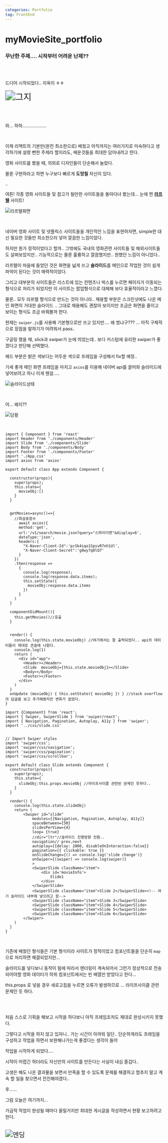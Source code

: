 ```yaml
---
categories: Portfolio	
tag: FrontEnd
---
```




<h1>myMovieSite_portfolio</h1>

<h3>무난한 주제.... 시작부터 어려운 난제??</h3>

<br><br>

드디어 시작되었다.. 지옥이 ㅎㅎ<br>

  <img src="../../images/2022-09-16/그지.png" alt="그지" style="zoom:200%;" />

<br><br>

와... 하하...................<br>

<br>

이제 리액트의 기본만(완전 최소한으로) 배웠고 아직까지는 여러가지로 미숙하다고 생각하기에 설령 뻔한 주제라 할지라도, 배운것들을 최대한 담아내려고 한다. <br>

영화 사이트를 봤을 때, 의외로 디자인들이 단순해서 놀랐다. <br>

물론 구현하라고 하면 누구보다 빠르게 **도망칠** 자신이 있다. <br>

..<br>

여튼! 각종 영화 사이트들 및 참고가 될만한 사이트들을 돌아다녀 봤는데... 눈에 띈 **<a href="https://laftel.net/">라프텔</a>** 사이트!<br>

![라프텔화면](../../images/2022-09-16/라프텔화면.png)

<br>

네이버 영화 사이트 및 넷플릭스 사이트들을 개인적인 느낌을 표현하자면, simple한 대신 필요한 것들만 최소한으러 넣어 깔끔한 느낌이었다.<br>

하지만 뭔가 정적이었다고 할까.. 그밖에도 국내의 영화관련 사이트들 및 해외사이트들도 살펴보았지만.. 기능적으로는 물론 훌륭하고 깔끔했지만.. 원했던 느낌이 아니었다.. <br>

라프텔이 마음에 들었던 것은 화면을 넓게 쓰고 **슬라이드**를 메인으로 작업한 것이 쉽게 파악이 된다는 것이 매력적이었다.<br>

그리고 대부분의 사이트들은 리스트에 있는 컨텐츠나 박스를 누르면 페이지가 이동되는 형식으로 처리가 되었지만 이 사이트는 팝업형식으로 대체해 보다 효율적이라고 느꼈다.<br>

물론.. 모두 라프텔 형식으로 만드는 것이 아니라.. 채용할 부분은 스크린샷에도 나온 메인 화면의 거대한 슬라이드 .. 그대로 채용해도 괜찮아 보이지만 조금은 화면을 줄이고 보이는 형식도 조금 바꿔볼까 한다.<br>

현재는 `swiper.js`를 사용해 기본형으로만 쓰고 있지만.... 왜 썼냐구??? ... 아직 구체적으로 장점을 말하기가 어려워서 pass.. <br>

구글링 했을 때, slick과 swiper가 눈에 띄었는데.. 보다 커스텀에 유리한 swiper가 좋겠다고 판단해 선택했다.<br>

헤드 부분은 밝은 색보다는 어두운 색으로 프레임을 구성해서 fix할 예정.. <br>

기세 좋게 메인 화면 프레임을 마치고 `axios`를 이용해 네이버 api를 끌어와 슬라이드에 넣어보려고 하니 이게 웬걸.....<br>

![슬라이드상태](../../images/2022-09-16/슬라이드상태.png)

<br>

어... 왜지??<br>

![당황](../../images/2022-09-16/당황.gif)

<br>

```react
import { Component } from 'react'
import Header from './components/Header'
import Slide from './components/Slide'
import Body from './components/Body'
import Footer from './components/Footer'
import './App.css'
import axios from 'axios'

export default class App extends Component {

  constructor(props){
    super(props);
    this.state={
      movieObj:[]
    }
  }


  getMovies=async()=>{
    //화살표함수
      await axios({
      method:'get',
      url:'/v1/search/movie.json?query="스파이더맨"&display=6',
      dataType:'json',
      headers:{
        "X-Naver-Client-Id":'pcSk4iqo1SpsvR7nh1Ul',
        "X-Naver-Client-Secret":'g8wy7q0lQ7'
      }
    })
    .then(response => 
      {
        console.log(response);
        console.log(response.data.items);
        this.setState({
          movieObj:response.data.items
        })
      }
    )
  }

  componentDidMount(){
    this.getMovies()//호출
  }


  render() {
    console.log(this.state.movieObj) //여기에서는 잘 출력되었다.. api의 데이터들이 제대로 콘솔에 나왔다.
    console.log(1)
    return (
      <div id="app">
        <Header></Header>
        <Slide  movieObj={this.state.movieObj}></Slide>
        <Body></Body>
        <Footer></Footer>
      </div>
    )
  }
  onUpdate (movieObj) { this.setState({ movieObj }) } //stack overflow의 답글을 보고 추가해봤지만 변화가 없었다. 
}

```

```react
import {Component} from 'react';
import { Swiper, SwiperSlide } from 'swiper/react';
import { Navigation, Pagination, Autoplay, A11y } from 'swiper';
import '../css/slide.css'


// Import Swiper styles
import 'swiper/css';
import 'swiper/css/navigation';
import 'swiper/css/pagination';
import 'swiper/css/scrollbar';  

export default class Slide extends Component {
  constructor(props){
    super(props);
    this.state={
      slideObj:this.props.movieObj //라이프사이클 관련된 문제인 듯하다..
    }
  }

  render() {
    console.log(this.state.slideObj)
    return (
        <Swiper id="slide"
            modules={[Navigation, Pagination, Autoplay, A11y]}
            spaceBetween={50}
            slidesPerView={4}
            loop= {true}
            //dir="ltr"//슬라이드 진행방향 전환.. 
            navigation// prev,next
            autoplay={{delay: 2000, disableOnInteraction:false}}
            pagination={{ clickable: true }}
            onSlideChange={() => console.log('slide change')}
            onSwiper={(swiper) => console.log(swiper)}
            >
            <SwiperSlide className="item">
                <div id='movieInfo'>
                    Slide1
                </div>
            </SwiperSlide>
            <SwiperSlide className="item">Slide 2</SwiperSlide><!-- 여기 슬라이드 내부에 넣으려고 함-->
            <SwiperSlide className="item">Slide 3</SwiperSlide>
            <SwiperSlide className="item">Slide 4</SwiperSlide>
            <SwiperSlide className="item">Slide 5</SwiperSlide>
            <SwiperSlide className="item">Slide 6</SwiperSlide>
        </Swiper>
    )
  }
}
```

<br>

기존에 배웠던 형식들은 기본 형식이라 사이트가 정적이었고 컴포넌트들을 단순히 `map`으로 처리하면 해결되었지만...<br>

슬라이드를 넣다보니 동작이 됨에 따라서 렌더링이 계속되어서 그런가 정상적으로 전송되어야할 영화 데이터가 하위 컴포넌트에서는 빈 배열만 받았다고 한다...<br>

this.props 로 넣을 경우 새로고침을 누르면 오류가 발생하므로 ... 라이프사이클 관련 문제인 듯 하다. <br>

<br><br>

처음 스스로 기획을 해보고 시작을 하다보니 아직 프레임조차도 제대로 완성시키지 못했다.<br>

그렇다고 시작을 하지 않고 있자니.. 가는 시간이 아까워 일단.. 단순하게라도 프레임을 구성하고 작업을 하면서 보완해나가는게 좋겠다는 생각이 들어 <br>

작업을 시작하게 되었다....<br>

시작이 어렵긴 하더라도 자신만의 사이트를 만든다는 사실이 내심 즐겁다.. <br>

고생은 해도 나온 결과물을 보면서 만족을 할 수 있도록 문제를 해결하고 멈추지 말고 계속 할 일을 찾으면서 전진해야겠다.. <br>

후...... <br>

그럼 오늘은 여기까지...<br>

가급적 작업이 완성될 때마다 올릴거지만 최대한 게시글을 작성하면서 현황 보고하려고 한다. <br><br>

<img src="../../images/2022-09-16/엔딩.png" alt="엔딩" style="zoom:150%;" />



